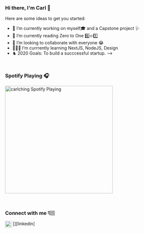 ### Hi there, I'm Carl 👋


Here are some ideas to get you started:

- 🔭 I’m currently working on myself🎓 and a Capstone project 🩺
- 📖 I’m currently reading Zero to One 0️⃣➪1️⃣
- 👯 I’m looking to collaborate with everyone 😂
- 👨🏻‍💻 I’m currrently learning NextJS, NodeJS, Design 
- ♞ 2020 Goals: To build a succcessful startup.
-->

<br/>

### Spotify Playing 🎧

[<img src="https://open.spotify.com/album/4pgNeQfSctryAw4e0uESHe" alt="carlching Spotify Playing" width="350" />](https://open.spotify.com/user/swyqyimdc12jajde4vpwd2x1b)

<br/>

### Connect with me 👇🏼
[<img align="left" alt="carlching | LinkedIn" width="22px" src="https://www.linkedin.com/in/cbc26/" />][linkedin]
